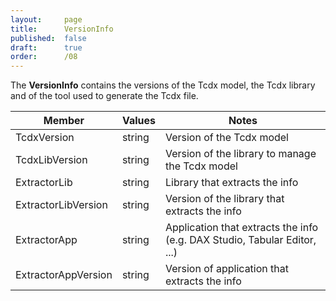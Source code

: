 ```yaml
---
layout:     page
title:      VersionInfo
published:  false
draft:      true
order:      /08
---
```


The **VersionInfo** contains the versions of the Tcdx model, the Tcdx library and of the tool used to generate the Tcdx file.

| Member | Values |  Notes |
| -- | -- | -- |
| TcdxVersion | string | Version of the Tcdx model |
| TcdxLibVersion | string | Version of the library to manage the Tcdx model |
| ExtractorLib | string | Library that extracts the info |
| ExtractorLibVersion | string | Version of the library that extracts the info |
| ExtractorApp | string | Application that extracts the info (e.g. DAX Studio, Tabular Editor, ...) |
| ExtractorAppVersion | string | Version of application that extracts the info |
